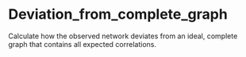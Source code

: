 # Deviation_from_complete_graph
 Calculate how the observed network deviates from an ideal, complete graph that contains all expected correlations.
